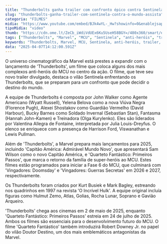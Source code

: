```yaml
---
title: "Thunderbolts ganha trailer com confronto épico contra Sentinela"
slug: "thunderbolts-ganha-trailer-com-sentinela-contra-o-mundo-assista"
categoria: "FILMES"
midia: "https://www.youtube.com/embed/BJk4wYL-_Hw?showinfo=0&enablejsapi=1"
tipoMidia: "video"
thumb: "https://cdn.ome.lt/ZeCb_iWdiVdUEx6Ku5UseH58BGY=/480x360/smart/extras/conteudos/omelete_THUMB_-_2025-04-07T103808.263.png"
tags: ["Thunderbolts", "Marvel", "MCU", "Sentinela", "anti-heróis", "trailer", "filmes de super-heróis", "confronto épico"]
keywords: "Thunderbolts, Marvel, MCU, Sentinela, anti-heróis, trailer, filmes de super-heróis, confronto épico"
data: "2025-04-07T14:12:00.591Z"
---
```


O universo cinematográfico da Marvel está prestes a expandir com o lançamento de 'Thunderbolts', um filme que coloca alguns dos mais complexos anti-heróis do MCU no centro da ação. O filme, que teve seu novo trailer divulgado, destaca o vilão Sentinela enfrentando os Thunderbolts, que se preparam para um confronto que pode decidir o destino do mundo.

A equipe de Thunderbolts é composta por John Walker como Agente Americano (Wyatt Russell), Yelena Belova como a nova Viúva Negra (Florence Pugh), Alexei Shostakov como Guardião Vermelho (David Harbour), Bucky Barnes como Soldado Invernal (Sebastian Stan), Fantasma (Hannah John-Kamen) e Treinadora (Olga Kurylenko). Eles são liderados por Valentina Allegra de Fontaine, interpretada por Julia Louis-Dreyfus. O elenco se enriquece com a presença de Harrison Ford, Viswanathan e Lewis Pullman.

Além de 'Thunderbolts', a Marvel prepara mais lançamentos para 2025, incluindo 'Capitão América: Admirável Mundo Novo', que apresentará Sam Wilson como o novo Capitão América, e 'Quarteto Fantástico: Primeiros Passos', que marca o retorno da família de super-heróis ao MCU. Estes filmes estão programados para iniciar a Fase 6 do MCU, que culminará com 'Vingadores: Doomsday' e 'Vingadores: Guerras Secretas' em 2026 e 2027, respectivamente.

Os Thunderbolts foram criados por Kurt Busiek e Mark Bagley, estreando nos quadrinhos em 1997 na revista 'O Incrível Hulk'. A equipe original incluía figuras como Hulmut Zemo, Atlas, Golias, Rocha Lunar, Soprano e Gavião Arqueiro.

'Thunderbolts' chega aos cinemas em 2 de maio de 2025, enquanto 'Quarteto Fantástico: Primeiros Passos' estreia em 24 de julho de 2025. Ambos os filmes são essenciais para o desenvolvimento futuro do MCU. O filme 'Quarteto Fantástico' também introduzirá Robert Downey Jr. no papel do vilão Doutor Destino, um dos mais emblemáticos antagonistas da Marvel.